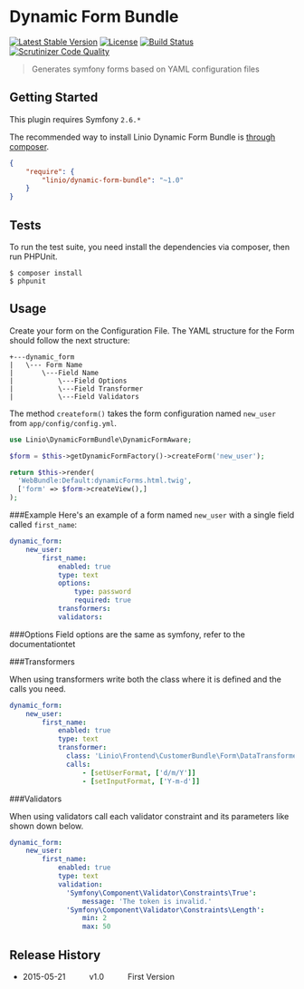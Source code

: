 Dynamic Form Bundle
============

[![Latest Stable Version](https://poser.pugx.org/linio/dynamic-form-bundle/v/stable.svg)](https://packagist.org/packages/linio/dynamic-form-bundle)
[![License](https://poser.pugx.org/linio/dynamic-form-bundle/license.svg)](https://packagist.org/packages/linio/dynamic-form-bundle)
[![Build Status](https://travis-ci.org/LinioIT/dynamic-form-bundle.svg?branch=master)](https://travis-ci.org/LinioIT/dynamic-form-bundle)
[![Scrutinizer Code Quality](https://scrutinizer-ci.com/g/LinioIT/dynamic-form-bundle/badges/quality-score.png?b=master)](https://scrutinizer-ci.com/g/LinioIT/dynamic-form-bundle/?branch=master)

> Generates symfony forms based on YAML configuration files

Getting Started
-------
This plugin requires Symfony `2.6.*`

The recommended way to install Linio Dynamic Form Bundle is [through composer](http://getcomposer.org).

```JSON
{
    "require": {
        "linio/dynamic-form-bundle": "~1.0"
    }
}
```

Tests
-----

To run the test suite, you need install the dependencies via composer, then
run PHPUnit.

    $ composer install
    $ phpunit

Usage
-----

Create your form on the Configuration File. The YAML structure for the Form should follow the next structure:

```
+---dynamic_form
|   \--- Form Name
|       \---Field Name
|           \---Field Options
|           \---Field Transformer
|           \---Field Validators
```
The method `createform()` takes the form configuration named `new_user` from `app/config/config.yml`. 

```php
use Linio\DynamicFormBundle\DynamicFormAware;

$form = $this->getDynamicFormFactory()->createForm('new_user');

return $this->render(
  'WebBundle:Default:dynamicForms.html.twig',
  ['form' => $form->createView(),]
);
```
###Example
Here's an example of a form named `new_user` with a single field called `first_name`:

```yaml
dynamic_form:
    new_user:
        first_name:
            enabled: true
            type: text
            options:
                type: password
                required: true
            transformers:
            validators:
```
###Options
Field options are the same as symfony, refer to the documentationtet


###Transformers

When using transformers write both the class where it is defined and the calls you need.

```yaml
dynamic_form:
    new_user:
        first_name:
            enabled: true
            type: text
            transformer:
              class: 'Linio\Frontend\CustomerBundle\Form\DataTransformer\BornDateTransformer'
              calls:
                  - [setUserFormat, ['d/m/Y']]
                  - [setInputFormat, ['Y-m-d']]
```

###Validators

When using validators call each validator constraint and its parameters like shown down below.

```yaml
dynamic_form:
    new_user:
        first_name:
            enabled: true
            type: text
            validation:
              'Symfony\Component\Validator\Constraints\True':
                  message: 'The token is invalid.'
              'Symfony\Component\Validator\Constraints\Length':
                  min: 2
                  max: 50
```

## Release History

 * 2015-05-21   v1.0   First Version
